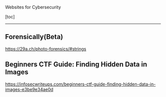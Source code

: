 Websites for Cybersecurity

[toc]

<hr>

## Forensically(Beta)
https://29a.ch/photo-forensics/#strings

## Beginners CTF Guide: Finding Hidden Data in Images
https://infosecwriteups.com/beginners-ctf-guide-finding-hidden-data-in-images-e3be9e34ae0d

